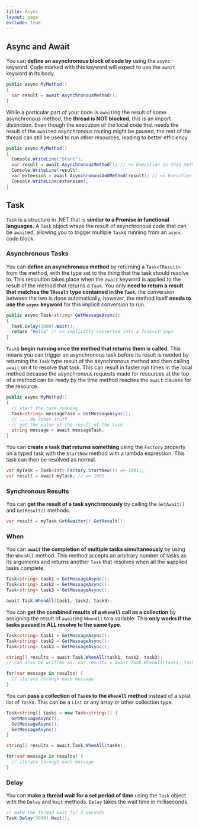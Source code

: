 ```yaml
---
title: Async
layout: page
exclude: true
---
```


## Async and Await

You can **define an asynchronous block of code by** using the `async` keyword. Code marked with this keyword will expect to use the `await` keyword in its body.
```csharp
public async MyMethod()
{
  var result = await AsynchronousMethod();
}
```

While a particular part of your code is `await`ing the result of some asynchronous method, the **thread is NOT blocked**, this is an import distinction. Even though the execution of the local code that needs the result of the `await`ed asynchronous routing might be paused, the rest of the thread can still be used to run other resources, leading to better efficiency.
```csharp
public async MyMethod()
{
  Console.WriteLine("Start");
  var result = await AsynchronousMethod(); // <= Execution in this method pauses until complete
  Console.WriteLine(result);
  var extension = await AsynchronousAddMethod(result); // <= Execution in this method pauses until complete
  Console.WriteLine(extension);
}
``` 

## Task

`Task` is a structure in .NET that is **similar to a Promise in functional languages**. A `Task` object wraps the result of asynchronous code that can be `await`ed, allowing you to trigger multiple `Task`s running from an `async` code block.

### Asynchronous Tasks

You can **define an asynchronous method** by returning a `Task<TResult>` from the method, with the type set to the thing that the task should resolve to. This resolution takes place when the `await` keyword is applied to the result of the method that returns a `Task`. You only **need to return a result that matches the `TResult` type contained in the `Task`**, the conversion between the two is done automatically, however, the method itself **needs to use the `async` keyword** for this implicit conversion to run.
```csharp
public async Task<string> GetMessageAsync()
{
  Task.Delay(3000).Wait();
  return "Hello" // => implicitly converted into a Task<string>
}
```

`Task`s **begin running once the method that returns them is called**. This means you can trigger an asynchronous task before its result is needed by returning the `Task` type result of the asynchronous method and then calling `await` on it to resolve that task. This can result in faster run times in the local method because the asynchronous requests made for resources at the top of a method can be ready by the time method reaches the `await` clauses for the resource.
```csharp
public async MyMethod()
{
  // start the task running
  Task<string> messageTask = GetMessageAsync();
  // ... do other stuff
  // get the value of the result of the task
  string message = await messageTask;
}
```

You can **create a task that returns something** using the `Factory` property on a typed task with the `StartNew` method with a lambda expression. This task can then be resolved as normal.
```csharp
var myTask = Task<int>.Factory.StartNew(() => 1001);
var result = await myTask; // => 1001
```

### Synchronous Results

You can **get the result of a task synchronously** by calling the `GetAwait()` and `GetResult()` methods.
```csharp
var result = myTask.GetAwaiter().GetResult();
```

### When

You can **`await` the completion of multiple tasks simultaneously** by using the `WhenAll` method. This method accepts an arbitrary number of tasks as its arguments and returns another `Task` that resolves when all the supplied tasks complete.
```csharp
Task<string> task1 = GetMessageAsync();
Task<string> task2 = GetMessageAsync();
Task<string> task3 = GetMessageAsync();

await Task.WhenAll(task1, task2, task3);
```

You can **get the combined results of a `WhenAll` call as a collection** by assigning the result of `await`ing `WhenAll` to a variable. This **only works if the tasks passed in ALL resolve to the same type**.
```csharp
Task<string> task1 = GetMessageAsync();
Task<string> task2 = GetMessageAsync();
Task<string> task3 = GetMessageAsync();

string[] results = await Task.WhenAll(task1, task2, task3);
// can also be written as: var results = await Task.WhenAll(task1, task2, task3);

for(var message in results) {
  // iterate through each message
}
```

You can **pass a collection of `Task`s to the `WhenAll` method** instead of a splat list of `Task`s. This can be a `List` or any array or other collection type.
```csharp
Task<string[] tasks = new Task<string>[] {
  GetMessageAsync(),
  GetMessageAsync(),
  GetMessageAsync()
}

string[] results = await Task.WhenAll(tasks);

for(var message in results) {
  // iterate through each message
}
```

### Delay

You can **make a thread wait for a set period of time** using the `Task` object with the `Delay` and `Wait` methods. `Delay` takes the wait time in milliseconds.
```csharp
// make the thread wait for 3 seconds
Task.Delay(3000).Wait();
```


<!--stackedit_data:
eyJoaXN0b3J5IjpbMzExMDcyMDkyLDIwMjE4MjI1MTYsMTMwNz
A2MzMzOSwtOTg3MzIzNzE0LDE1MTUyNTIxMDIsLTE5MTM5MjMx
NjYsMTMxNTYyMDIxNSwtMTIxMzk1NDg3NCw1NDE5OTc3NDMsLT
I3Mzk1OTUzNywtMTY2ODc2NzEzXX0=
-->